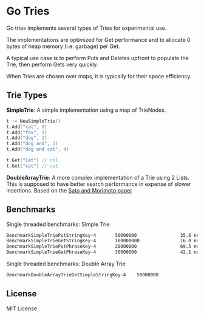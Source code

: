 # Go Tries


Go tries implements several types of Tries for experimental use.

The implementations are optimized for Get performance and to allocate 
0 bytes of heap memory (i.e. garbage) per Get.

A typical use case is to perform Puts and Deletes upfront to populate the Trie, 
then perform Gets very quickly.

When Tries are chosen over maps, it is typically for their space efficiency.


Trie Types
---

**SimpleTrie**: A simple implementation using a map of TrieNodes.

```go
t := NewSimpleTrie()
t.Add("cat", 0)
t.Add("fox", 1)
t.Add("dog", 2)
t.Add("dog and", 3)
t.Add("dog and cat", 4)

t.Get("Cat") // nil
t.Get("cat") // cat
```

**DoubleArrayTrie**: A more complex implementation of a Trie using 2 Lists. 
This is supposed to have better search performance in expense of slower insertions.
Based on the [Sato and Morimoto paper](http://citeseerx.ist.psu.edu/viewdoc/download?doi=10.1.1.14.8665&rep=rep1&type=pdf)

Benchmarks
---
Single threaded benchmarks: Simple Trie
```bash
BenchmarkSimpleTriePutStringKey-4       50000000                35.6 ns/op             8 B/op          1 allocs/op
BenchmarkSimpleTrieGetStringKey-4       100000000               16.0 ns/op             0 B/op          0 allocs/op
BenchmarkSimpleTriePutPhraseKey-4       20000000                69.5 ns/op             8 B/op          1 allocs/op
BenchmarkSimpleTrieGetPhraseKey-4       30000000                42.1 ns/op             0 B/op          0 allocs/op
```

Single threaded benchmarks: Double Array Trie
```bash
BenchmarkDoubleArrayTrieGetSimpleStringKey-4    50000000                26.7 ns/op             0 B/op          0 allocs/op
```

License
---

MIT License